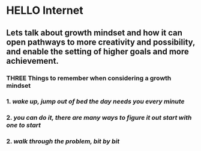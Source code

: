 # HELLO Internet
## Lets talk about **growth mindset** and how it can open pathways to more creativity and possibility, and enable the    setting of higher goals and more achievement.
### **THREE** Things to remember when considering a growth mindset
### 1. *wake up, jump out of bed the day needs you every minute*
### 2. *you can do it, there are many ways to figure it out start with one to start*
### 2. *walk through the problem, bit by bit*
